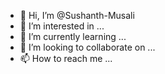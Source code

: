 - 👋 Hi, I’m @Sushanth-Musali
- 👀 I’m interested in ...
- 🌱 I’m currently learning ...
- 💞️ I’m looking to collaborate on ...
- 📫 How to reach me ...

<!---
Sushanth-Musali/Sushanth-Musali is a ✨ special ✨ repository because its `README.md` (this file) appears on your GitHub profile.
You can click the Preview link to take a look at your changes.
--->
